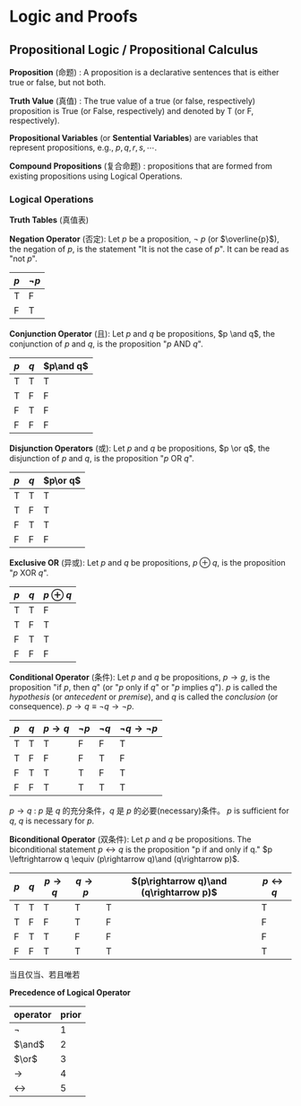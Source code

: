 # Logic  and Proofs

## Propositional Logic / Propositional Calculus

**Proposition** (命题) : A proposition is a declarative sentences that is either true or false, but not both.

**Truth Value** (真值) : The true value of a true (or false, respectively) proposition is True (or False, respectively) and denoted by T (or F, respectively).

**Propositional Variables** (or **Sentential Variables**)  are variables that represent propositions, e.g., $p,q,r,s,\cdots.$  

**Compound Propositions** (复合命题) : propositions that are formed from existing propositions using Logical Operations.

### Logical Operations

**Truth Tables** (真值表)

**Negation Operator** (否定): Let $p$ be a proposition, $\neg\ p$ (or $\overline{p}$), the negation of $p$, is the statement "It is not the case of $p$". It can be read as "not $p$".

| $p$  | $\neg p$ |
| ---- | -------- |
| T    | F        |
| F    | T        |

**Conjunction Operator** (且): Let $p$ and $q$ be propositions, $p \and q$, the conjunction of $p$ and $q$, is the proposition "$p$ AND $q$".

| $p$  | $q$  | $p\and q$ |
| ---- | ---- | --------- |
| T    | T    | T         |
| T    | F    | F         |
| F    | T    | F         |
| F    | F    | F         |

**Disjunction Operators** (或): Let $p$ and $q$ be propositions, $p \or q$, the disjunction of $p$ and $q$, is the proposition "$p$ OR $q$". 

| $p$  | $q$  | $p\or q$ |
| ---- | ---- | -------- |
| T    | T    | T        |
| T    | F    | T        |
| F    | T    | T        |
| F    | F    | F        |

**Exclusive OR** (异或): Let $p$ and $q$ be propositions, $p \oplus q$, is the proposition "$p$ XOR $q$".

| $p$  | $q$  | $p\oplus q$ |
| ---- | ---- | ----------- |
| T    | T    | F           |
| T    | F    | T           |
| F    | T    | T           |
| F    | F    | F           |

**Conditional Operator** (条件): Let $p$ and $q$ be propositions, $p\rightarrow g$, is the proposition "if $p$, then $q$" (or "$p$ only if $q$" or "$p$ implies $q$"). $p$ is called the *hypothesis* (or *antecedent* or *premise*), and $q$ is called the *conclusion* (or consequence). $p\rightarrow q \equiv \neg q\rightarrow \neg p$.

| $p$  | $q$  | $p\rightarrow q$ | $\neg p$ | $\neg q$ | $\neg q\rightarrow \neg p$ |
| ---- | ---- | ---------------- | -------- | -------- | -------------------------- |
| T    | T    | T                | F        | F        | T                          |
| T    | F    | F                | F        | T        | F                          |
| F    | T    | T                | T        | F        | T                          |
| F    | F    | T                | T        | T        | T                          |

$p\rightarrow q$ : $p$ 是 $q$ 的充分条件，$q$ 是 $p$ 的必要(necessary)条件。 $p$ is sufficient for $q$, $q$ is necessary for $p$.

**Biconditional Operator** (双条件): Let $p$ and $q$ be propositions. The biconditional statement $p\leftrightarrow q$ is the proposition "p if and only if q." $p \leftrightarrow q \equiv (p\rightarrow q)\and (q\rightarrow p)$.

| $p$  | $q$  | $p\rightarrow q$ | $q\rightarrow p$ | $(p\rightarrow q)\and (q\rightarrow p)$ | $p \leftrightarrow q$ |
| ---- | ---- | ---------------- | ---------------- | --------------------------------------- | --------------------- |
| T    | T    | T                | T                | T                                       | T                     |
| T    | F    | F                | T                | F                                       | F                     |
| F    | T    | T                | F                | F                                       | F                     |
| F    | F    | T                | T                | T                                       | T                     |

当且仅当、若且唯若

**Precedence of Logical Operator**

| operator          | prior |
| ----------------- | ----- |
| $\neg$            | 1     |
| $\and$            | 2     |
| $\or$             | 3     |
| $\rightarrow$     | 4     |
| $\leftrightarrow$ | 5     |





